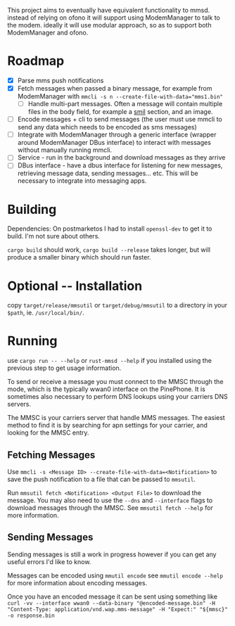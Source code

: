 This project aims to eventually have equivalent functionality to mmsd. instead
of relying on ofono it will support using ModemManager to talk to the modem.
ideally it will use modular approach, so as to support both ModemManager and
ofono.

# Roadmap
- [x] Parse mms push notifications
- [x] Fetch messages when passed a binary message, for example from ModemManager
  with `mmcli -s n --create-file-with-data="mms1.bin"`
  - [ ] Handle multi-part messages. Often a message will contain multiple files
   in the body field, for example a
   [smil](https://en.wikipedia.org/wiki/synchronized_multimedia_integration_language)
   section, and an image.
- [ ] Encode messages + cli to send messages (the user must use mmcli to send
  any data which needs to be encoded as sms messages)
- [ ] Integrate with ModemManager through a generic interface (wrapper around
  ModemManager DBus interface) to interact with messages without manually running
  mmcli.
- [ ] Service - run in the background and download messages as they arrive
- [ ] DBus interface - have a dbus interface for listening for new messages,
  retrieving message data, sending messages... etc. This will be necessary to
  integrate into messaging apps.

# Building
Dependencies:
On postmarketos I had to install `openssl-dev` to get it to build. I'm not sure
about others.

`cargo build` should work, `cargo build --release` takes longer, but will
produce a smaller binary which should run faster.

# Optional -- Installation
copy `target/release/mmsutil` or `target/debug/mmsutil` to a directory in
your `$path`, ie. `/usr/local/bin/`.  

# Running
use `cargo run -- --help` or `rust-mmsd --help` if you installed using the
previous step to get usage information.

To send or receive a message you must connect to the MMSC through the mode, which is the
typically wwan0 interface on the PinePhone. It is sometimes also necessary to
perform DNS lookups using your carriers DNS servers.

The MMSC is your carriers server that handle MMS messages. The easiest method to
find it is by searching for apn settings for your carrier, and looking for the
MMSC entry.

## Fetching Messages
Use `mmcli -s <Message ID> --create-file-with-data=<Notification>` to save the
push notification to a file that can be passed to `mmsutil`.

Run `mmsutil fetch <Notification> <Output File>` to download the message. You
may also need to use the `--dns` and `--interface` flags to download messages
through the MMSC. See `mmsutil fetch --help` for more information.

## Sending Messages
Sending messages is still a work in progress however if you can get any useful
errors I'd like to know.

Messages can be encoded using `mmutil encode` see `mmutil encode --help` for
more information about encoding messages.

Once you have an encoded message it can be sent using something like `curl -vv
--interface wwan0 --data-binary "@encoded-message.bin" -H "Content-Type:
application/vnd.wap.mms-message" -H "Expect:"
"${mmsc}" -o response.bin`
